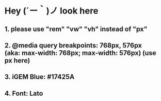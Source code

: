 # Hey (´ー｀)ノ look here
## 1. please use "rem" "vw" "vh" instead of "px"
## 2. @media query breakpoints: 768px, 576px (aka: max-width: 768px; max-width: 576px) (use px here)
## 3. iGEM Blue: #17425A
## 4. Font: Lato
